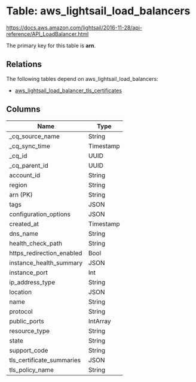 # Table: aws_lightsail_load_balancers

https://docs.aws.amazon.com/lightsail/2016-11-28/api-reference/API_LoadBalancer.html

The primary key for this table is **arn**.

## Relations
The following tables depend on aws_lightsail_load_balancers:
  - [aws_lightsail_load_balancer_tls_certificates](aws_lightsail_load_balancer_tls_certificates.md)

## Columns
| Name          | Type          |
| ------------- | ------------- |
|_cq_source_name|String|
|_cq_sync_time|Timestamp|
|_cq_id|UUID|
|_cq_parent_id|UUID|
|account_id|String|
|region|String|
|arn (PK)|String|
|tags|JSON|
|configuration_options|JSON|
|created_at|Timestamp|
|dns_name|String|
|health_check_path|String|
|https_redirection_enabled|Bool|
|instance_health_summary|JSON|
|instance_port|Int|
|ip_address_type|String|
|location|JSON|
|name|String|
|protocol|String|
|public_ports|IntArray|
|resource_type|String|
|state|String|
|support_code|String|
|tls_certificate_summaries|JSON|
|tls_policy_name|String|